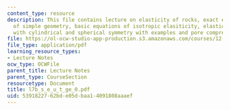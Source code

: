 ```yaml
---
content_type: resource
description: This file contains lecture on elasticity of rocks, exact elastic treatment
  of simple geometry, basic equations of isotropic elasiticity, elasticity in problems
  with cylindrical and spherical symmetry with examples and pore compressibility.
file: https://ol-ocw-studio-app-production.s3.amazonaws.com/courses/12-524-mechanical-properties-of-rocks-fall-2005/5391822762bde05dbaa14091808aaaef_l7b_s_e_u_t_ge_0.pdf
file_type: application/pdf
learning_resource_types:
- Lecture Notes
ocw_type: OCWFile
parent_title: Lecture Notes
parent_type: CourseSection
resourcetype: Document
title: l7b_s_e_u_t_ge_0.pdf
uid: 53918227-62bd-e05d-baa1-4091808aaaef
---
```

